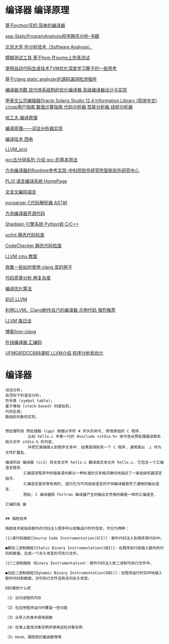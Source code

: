 # 编译器 编译原理
[基于python写的 简单的编译器 ](https://github.com/Phantom1003/MyCompiler)

[spa-StaticProgramAnalysis程序静态分析-书籍](https://cs.au.dk/~amoeller/spa/spa.pdf)

[北京大学 件分析技术（Software Analysis）](https://xiongyingfei.github.io/SA/2017/main.htm)

[模糊测试工具   基于llvm  在qume上仿真测试](https://github.com/Ewenwan/afl)

[使用自动代码生成技术TVM优化深度学习算子的一些思考](https://zhuanlan.zhihu.com/p/101026192)

[基于clang static analyzer的源码漏洞检测插件](https://github.com/GoSSIP-SJTU/TripleDoggy)

[编译器书籍 现代体系结构的优化编译器 高级编译器设计与实现](https://github.com/Ewenwan/compilerbook)

[甲骨文公司编辑器Oracle Solaris Studio 12.4 Information Library (简体中文) c/cpp用户指南 数值计算指南 代码分析器 性能分析器 线程分析器](https://docs.oracle.com/cd/E57201_01/)

[哈工大 编译原理 ](http://www.icourse163.org/course/HIT-1002123007)

[编译原理——词法分析器实现](https://www.cnblogs.com/zyrblog/p/6885922.html)

[编译技术 西电](http://www.xuetangx.com/courses/course-v1:XIYOU+20180208+sp/about)

[LLVM_proj](https://github.com/Ewenwan/llvm-project/blob/master/README.md)

[gcc五分钟系列 介绍 gcc 的基本用法 ](https://github.com/Ewenwan/gcc_five_minute)

[方舟编译器的Runtime参考实现-中科院软件研究所智能软件研究中心](https://github.com/isrc-cas/pacific)

[PL/0 语言编译系统 HomePage](https://github.com/gdut-yy/PL0)

[文言文編程語言](https://github.com/LingDong-/wenyan-lang)

[pycparser C代码解析器 AST树 ](https://github.com/Ewenwan/pycparser)

[方舟编译器开源代码 ](https://gitee.com/harmonyos/OpenArkCompiler)

[Shedskin 引擎系统 Python转 C/C++](https://github.com/Ewenwan/shedskin)

[oclint 静态代码检查 ](https://github.com/Ewenwan/oclint)

[CodeChecker 静态代码检查 ](https://github.com/Ewenwan/codechecker)

[LLVM  cmu 教案](http://www.cs.cmu.edu/afs/cs.cmu.edu/academic/class/15745-s14/public/lectures/)

[收集一些如何使用 clang 库的例子](https://github.com/loarabia/Clang-tutorial)

[代码质量分析 圈复杂度 ](https://github.com/Ewenwan/Code-Quality-Analyzer)

[编译优化算法](https://www.jianshu.com/u/8866e26199f3)

[初识 LLVM ](https://xiaozhuanlan.com/topic/0542687193)

[利用LLVM，Clang制作自己的编译器   示例代码  强烈推荐](https://github.com/Ewenwan/llvm-clang-samples)

[LLVM 每日谈](https://blog.csdn.net/snsn1984/article/details/8036032)

[博客llvm-clang](https://eli.thegreenplace.net/tag/llvm-clang)

[在线编译器 汇编码](https://godbolt.org/)

[UFMG的DCC888课程 LLVM介绍 程序分析和优化 ](https://homepages.dcc.ufmg.br/~fernando/classes/dcc888/ementa/)


# 编译器
```
词法分析; 
自顶向下的语法分析; 
符号表 (symbol table); 
基于堆栈 (stack-based) 的虚拟机; 
代码生成; 
数组和对象的实现.


预处理阶段 预处理器 (cpp) 根据以字符 # 开头的命令, 修改原始的 C 程序. 
          比如 hello.c 中第一行的 #include <stdio.h> 命令告诉预处理器读取系统头文件 stdio.h 的内容, 
          并把它直接插入到程序文本中. 结果就得到另一个 C 程序, 通常是以 .i 作为文件扩展名.
          
编译阶段 编译器 (cc1) 将文本文件 hello.i 翻译成文本文件 hello.s, 它包含一个汇编语言程序. 
        汇编语言程序中的每条语句都以一种标准的文本格式确切地描述了一条低级机器语言指令.
        汇编语言是非常有用的, 因为它为不同高级语言的不同编译器提供了通用的输出语言. 
        例如, C 编译器和 Fortran 编译器产生的输出文件用的都是一样的汇编语言.
        
汇编阶段 接


## 插桩技术

插桩技术是指将额外的代码注入程序中以收集运行时的信息，可分为两种：

(1)源代码插桩[Source Code Instrumentation(SCI)]：额外代码注入到程序源代码中。

●静态二进制插桩[Static Binary Instrumentation(SBI)]：在程序执行前插入额外的代码和数据，生成一个永久改变的可执行文件。

(2)二进制插桩（Binary Instrumentation）：额外代码注入到二进制可执行文件中。

●动态二进制插桩[Dynamic Binary Instrumentation(DBI)]：在程序运行时实时地插入额外代码和数据，对可执行文件没有任何永久改变。

DBI做些什么呢

（1）访问进程的内存

（2）在应用程序运行时覆盖一些功能

（3）从导入的类中调用函数

（4）在堆上查找对象实例并使用这些对象实例

（5）Hook，跟踪和拦截函数等等



